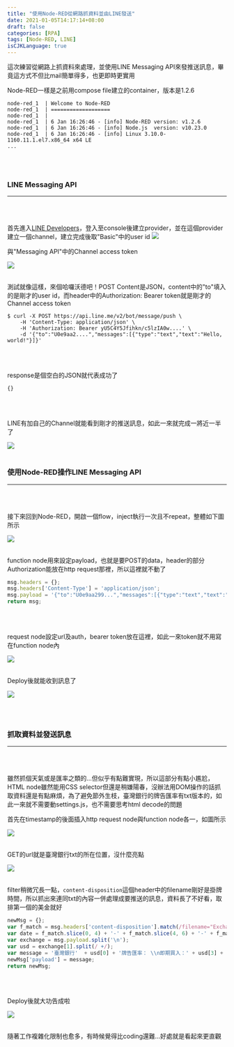 ```yaml
---
title: "使用Node-RED從網路抓資料並由LINE發送"
date: 2021-01-05T14:17:14+08:00
draft: false
categories: [RPA]
tags: [Node-RED, LINE]
isCJKLanguage: true
---
```

這次練習從網路上抓資料來處理，並使用LINE Messaging API來發推送訊息，畢竟這方式不但比mail簡單得多，也更即時更實用
<!--more-->
Node-RED一樣是之前用compose file建立的container，版本是1.2.6
```
node-red_1  | Welcome to Node-RED
node-red_1  | ===================
node-red_1  | 
node-red_1  | 6 Jan 16:26:46 - [info] Node-RED version: v1.2.6
node-red_1  | 6 Jan 16:26:46 - [info] Node.js  version: v10.23.0
node-red_1  | 6 Jan 16:26:46 - [info] Linux 3.10.0-1160.11.1.el7.x86_64 x64 LE
...
```
<br></br>

### LINE Messaging API
---
<br></br>

首先進入<a href="https://developers.line.biz/" target="_blank">LINE Developers</a>，登入至console後建立provider，並在這個provider建立一個channel，建立完成後取"Basic"中的user id
![](1.png)

與"Messaging API"中的Channel access token


![](2.png)
<br></br>

測試就像這樣，來個哈囉沃德吧！POST Content是JSON，content中的"to"填入的是剛才的user id，而header中的Authorization: Bearer token就是剛才的Channel access token
```
$ curl -X POST https://api.line.me/v2/bot/message/push \
    -H 'Content-Type: application/json' \ 
    -H 'Authorization: Bearer yU5C4Y5Jfihkn/c5lzIA0w....' \
    -d '{"to":"U0e9aa2....","messages":[{"type":"text","text":"Hello, world!"}]}'
```
<br></br>

response是個空白的JSON就代表成功了
```
{}
```
<br></br>

LINE有加自己的Channel就能看到剛才的推送訊息，如此一來就完成一將近一半了

![](3.png)
<br></br>


### 使用Node-RED操作LINE Messaging API
---
<br></br>

接下來回到Node-RED，開啟一個flow，inject執行一次且不repeat，整體如下圖所示

![](4.png)
<br></br>

function node用來設定payload，也就是要POST的data，header的部分Authorization能放在http request那裡，所以這裡就不動了
```js
msg.headers = {};
msg.headers['Content-Type'] = 'application/json';
msg.payload = '{"to":"U0e9aa299...","messages":[{"type":"text","text":"來自Flow1的Hello, world!"}]}';
return msg;
```
<br></br>

request node設定url及auth，bearer token放在這裡，如此一來token就不用寫在function node內

![](5.png)
<br></br>

Deploy後就能收到訊息了

![](6.png)

<br></br>

### 抓取資料並發送訊息
---
<br></br>

雖然抓個天氣或是匯率之類的…但似乎有點難實現，所以這部分有點小尷尬，HTML node雖然能用CSS selector但還是稍嫌陽春，沒辦法用DOM操作的話抓取資料還是有點麻煩，為了避免節外生枝，臺灣銀行的牌告匯率有txt版本的，如此一來就不需要動settings.js，也不需要思考html decode的問題
  
首先在timestamp的後面插入http request node與function node各一，如圖所示

![](7.png)
<br></br>

GET的url就是臺灣銀行txt的所在位置，沒什麼亮點

![](8.png)
<br></br>


filter稍微冗長一點，`content-disposition`這個header中的filename剛好是掛牌時間，所以抓出來連同txt的內容一併處理成要推送的訊息，資料長了不好看，取排第一個的美金就好
```js
newMsg = {};
var f_match = msg.headers['content-disposition'].match(/filename="ExchangeRate@(\d+)/)[1];
var date = f_match.slice(0, 4) + '-' + f_match.slice(4, 6) + '-' + f_match.slice(6, 8) + '-' + f_match.slice(8, 10) + ':' + f_match.slice(10, 12);
var exchange = msg.payload.split('\n');
var usd = exchange[1].split(/ +/);
var message = '臺灣銀行'  + usd[0] + '牌告匯率： \\n即期買入：' + usd[3] + '\\n即期賣出：' + usd[13] + '\\n\\n掛牌時間：' + date
newMsg['payload'] = message;
return newMsg;
```
<br></br>

Deploy後就大功告成啦

![](9.png)
<br></br>

隨著工作複雜化限制也愈多，有時候覺得比coding還難…好處就是看起來更直觀